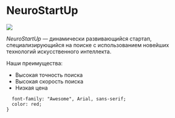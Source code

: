 # NeuroStartUp

![](https://netology-code.github.io/git-homeworks/introduction/assets/logo.png)

*NeuroStartUp* — динамически развивающийся стартап, специализирующийся на поиске с использованием новейших 
технологий искусственного интеллекта.



Наши преимущества:
* Высокая точность поиска
* Высокая скорость поиска
* Низкая цена

```.selector {
  font-family: "Awesome", Arial, sans-serif;
  color: red;
}
